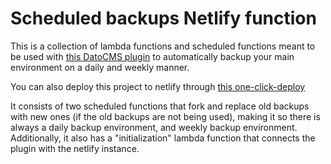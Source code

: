 # Scheduled backups Netlify function

This is a collection of lambda functions and scheduled functions meant to be used with [this DatoCMS plugin](https://github.com/marcelofinamorvieira/datocms-plugin-automatic-environment-backups) to automatically backup your main environment on a daily and weekly manner.

You can also deploy this project to netlify through [this one-click-deploy](https://app.netlify.com/start/deploy?repository=https://github.com/marcelofinamorvieira/datocms-backups-scheduled-netlify-function)

It consists of two scheduled functions that fork and replace old backups with new ones (if the old backups are not being used), making it so there is always a daily backup environment, and weekly backup environment.
Additionally, it also has a "initialization" lambda function that connects the plugin with the netlify instance.
